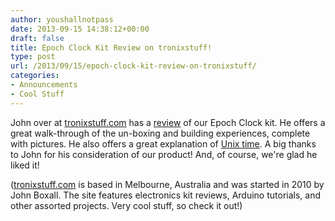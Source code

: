 ```yaml
---
author: youshallnotpass
date: 2013-09-15 14:38:12+00:00
draft: false
title: Epoch Clock Kit Review on tronixstuff!
type: post
url: /2013/09/15/epoch-clock-kit-review-on-tronixstuff/
categories:
- Announcements
- Cool Stuff
---
```


John over at [tronixstuff.com](http://tronixstuff.com/) has a [review](http://tronixstuff.com/2013/09/15/kit-review-maniacal-labs-epoch-clock/) of our Epoch Clock kit. He offers a great walk-through of the un-boxing and building experiences, complete with pictures. He also offers a great explanation of [Unix time](http://en.wikipedia.org/wiki/Unix_time). A big thanks to John for his consideration of our product! And, of course, we're glad he liked it!

([tronixstuff.com](http://tronixstuff.com/about-2/) is based in Melbourne, Australia and was started in 2010 by John Boxall. The site features electronics kit reviews, Arduino tutorials, and other assorted projects. Very cool stuff, so check it out!)


